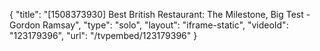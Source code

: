 {
    "title": "[1508373930] Best British Restaurant: The Milestone, Big Test - Gordon Ramsay",
    "type": "solo",
    "layout": "iframe-static",
    "videoId": "123179396",
    "url": "\/tvpembed\/123179396"
}